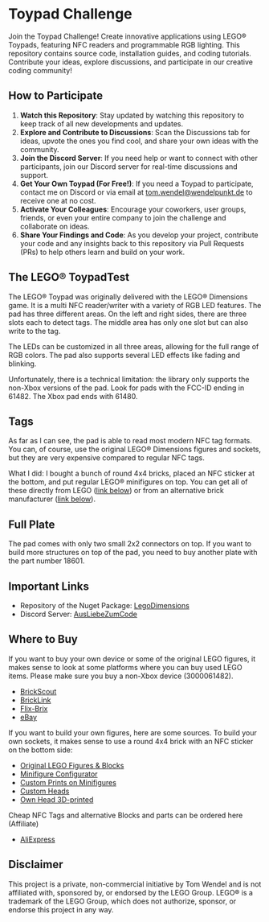 # Toypad Challenge

Join the Toypad Challenge! Create innovative applications using LEGO® Toypads, featuring NFC readers and programmable RGB lighting. This repository contains source code, installation guides, and coding tutorials. Contribute your ideas, explore discussions, and participate in our creative coding community!

## How to Participate

1. **Watch this Repository**: Stay updated by watching this repository to keep track of all new developments and updates.
2. **Explore and Contribute to Discussions**: Scan the Discussions tab for ideas, upvote the ones you find cool, and share your own ideas with the community.
3. **Join the Discord Server**: If you need help or want to connect with other participants, join our Discord server for real-time discussions and support.
4. **Get Your Own Toypad (For Free!)**: If you need a Toypad to participate, contact me on Discord or via email at tom.wendel@wendelpunkt.de to receive one at no cost.
5. **Activate Your Colleagues**: Encourage your coworkers, user groups, friends, or even your entire company to join the challenge and collaborate on ideas.
6. **Share Your Findings and Code**: As you develop your project, contribute your code and any insights back to this repository via Pull Requests (PRs) to help others learn and build on your work.

## The LEGO® ToypadTest

The LEGO® Toypad was originally delivered with the LEGO® Dimensions game. It is a multi NFC reader/writer with a variety of RGB LED features. The pad has three different areas. On the left and right sides, there are three slots each to detect tags. The middle area has only one slot but can also write to the tag.

The LEDs can be customized in all three areas, allowing for the full range of RGB colors. The pad also supports several LED effects like fading and blinking.

Unfortunately, there is a technical limitation: the library only supports the non-Xbox versions of the pad. Look for pads with the FCC-ID ending in 61482. The Xbox pad ends with 61480.

## Tags

As far as I can see, the pad is able to read most modern NFC tag formats. You can, of course, use the original LEGO® Dimensions figures and sockets, but they are very expensive compared to regular NFC tags.

What I did: I bought a bunch of round 4x4 bricks, placed an NFC sticker at the bottom, and put regular LEGO® minifigures on top. You can get all of these directly from LEGO ([link below](https://www.lego.com/de-de/search?q=minifiguren)) or from an alternative brick manufacturer ([link below](https://minifigs.me/pages/minifig-builder)).

## Full Plate

The pad comes with only two small 2x2 connectors on top. If you want to build more structures on top of the pad, you need to buy another plate with the part number 18601.

## Important Links

* Repository of the Nuget Package: [LegoDimensions](https://github.com/Ellerbach/LegoDimensions)
* Discord Server: [AusLiebeZumCode](https://discord.gg/jrKU8sR)

## Where to Buy

If you want to buy your own device or some of the original LEGO figures, it makes sense to look at some platforms where you can buy used LEGO items. Please make sure you buy a non-Xbox device (3000061482).
* [BrickScout](https://brickscout.com)
* [BrickLink](https://www.bricklink.com)
* [Flix-Brix](https://www.flix-brix.de/)
* [eBay](https://www.ebay.de/)

If you want to build your own figures, here are some sources. To build your own sockets, it makes sense to use a round 4x4 brick with an NFC sticker on the bottom side:

* [Original LEGO Figures & Blocks](https://www.lego.com/de-de/search?q=minifiguren)
* [Minifigure Configurator](https://minifigs.me/pages/minifig-builder)
* [Custom Prints on Minifigures](https://www.steindrucker.com/minifigur-nach-wunsch-6/)
* [Custom Heads](https://www.eclipsegrafx.com/collections/heads)
* [Own Head 3D-printed](https://www.holodeckheads.com/product/holodeck-head/)

Cheap NFC Tags and alternative Blocks and parts can be ordered here (Affiliate)
* [AliExpress](https://s.click.aliexpress.com/e/_DCdIGY7)

## Disclaimer

This project is a private, non-commercial initiative by Tom Wendel and is not affiliated with, sponsored by, or endorsed by the LEGO Group. LEGO® is a trademark of the LEGO Group, which does not authorize, sponsor, or endorse this project in any way.

